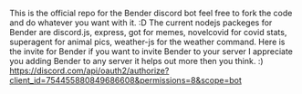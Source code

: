 This is the official repo for the Bender discord bot feel free to fork the code and do whatever you want with it. :D
The current nodejs packeges for Bender are discord.js, express, got for memes, novelcovid for covid stats, superagent for animal pics, weather-js for the weather command. 
Here is the invite for Bender if you want to invite Bender to your server I appreciate you adding Bender to any server it helps out more then you think. :) https://discord.com/api/oauth2/authorize?client_id=754455880849686608&permissions=8&scope=bot 

